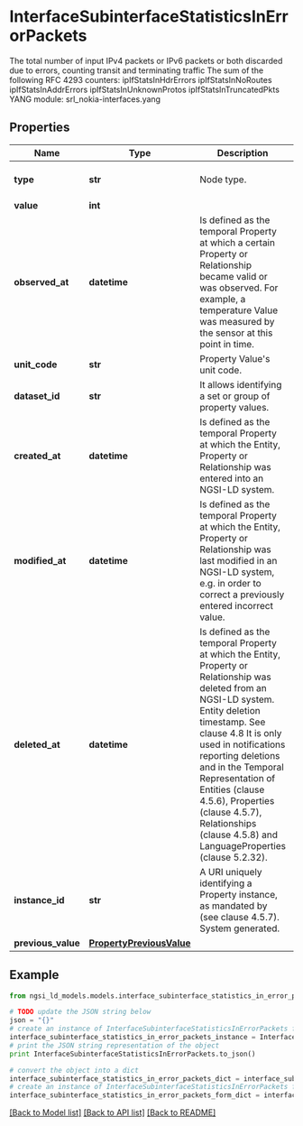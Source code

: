 # InterfaceSubinterfaceStatisticsInErrorPackets

The total number of input IPv4 packets or IPv6 packets or both discarded due to errors, counting transit and terminating traffic  The sum of the following RFC 4293 counters: ipIfStatsInHdrErrors ipIfStatsInNoRoutes ipIfStatsInAddrErrors ipIfStatsInUnknownProtos ipIfStatsInTruncatedPkts  YANG module: srl_nokia-interfaces.yang 

## Properties

Name | Type | Description | Notes
------------ | ------------- | ------------- | -------------
**type** | **str** | Node type.  | [optional] [default to 'Property']
**value** | **int** |  | 
**observed_at** | **datetime** | Is defined as the temporal Property at which a certain Property or Relationship became valid or was observed. For example, a temperature Value was measured by the sensor at this point in time.  | [optional] 
**unit_code** | **str** | Property Value&#39;s unit code.  | [optional] 
**dataset_id** | **str** | It allows identifying a set or group of property values.  | [optional] 
**created_at** | **datetime** | Is defined as the temporal Property at which the Entity, Property or Relationship was entered into an NGSI-LD system.  | [optional] [readonly] 
**modified_at** | **datetime** | Is defined as the temporal Property at which the Entity, Property or Relationship was last modified in an NGSI-LD system, e.g. in order to correct a previously entered incorrect value.  | [optional] [readonly] 
**deleted_at** | **datetime** | Is defined as the temporal Property at which the Entity, Property or Relationship was deleted from an NGSI-LD system.  Entity deletion timestamp. See clause 4.8 It is only used in notifications reporting deletions and in the Temporal Representation of Entities (clause 4.5.6), Properties (clause 4.5.7), Relationships (clause 4.5.8) and LanguageProperties (clause 5.2.32).  | [optional] [readonly] 
**instance_id** | **str** | A URI uniquely identifying a Property instance, as mandated by (see clause 4.5.7). System generated.  | [optional] [readonly] 
**previous_value** | [**PropertyPreviousValue**](PropertyPreviousValue.md) |  | [optional] 

## Example

```python
from ngsi_ld_models.models.interface_subinterface_statistics_in_error_packets import InterfaceSubinterfaceStatisticsInErrorPackets

# TODO update the JSON string below
json = "{}"
# create an instance of InterfaceSubinterfaceStatisticsInErrorPackets from a JSON string
interface_subinterface_statistics_in_error_packets_instance = InterfaceSubinterfaceStatisticsInErrorPackets.from_json(json)
# print the JSON string representation of the object
print InterfaceSubinterfaceStatisticsInErrorPackets.to_json()

# convert the object into a dict
interface_subinterface_statistics_in_error_packets_dict = interface_subinterface_statistics_in_error_packets_instance.to_dict()
# create an instance of InterfaceSubinterfaceStatisticsInErrorPackets from a dict
interface_subinterface_statistics_in_error_packets_form_dict = interface_subinterface_statistics_in_error_packets.from_dict(interface_subinterface_statistics_in_error_packets_dict)
```
[[Back to Model list]](../README.md#documentation-for-models) [[Back to API list]](../README.md#documentation-for-api-endpoints) [[Back to README]](../README.md)


